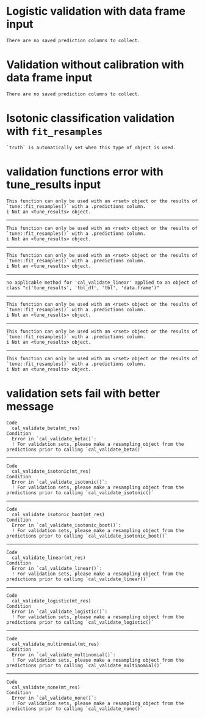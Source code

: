 # Logistic validation with data frame input

    There are no saved prediction columns to collect.

# Validation without calibration with data frame input

    There are no saved prediction columns to collect.

# Isotonic classification validation with `fit_resamples`

    `truth` is automatically set when this type of object is used.

# validation functions error with tune_results input

    This function can only be used with an <rset> object or the results of `tune::fit_resamples()` with a .predictions column.
    i Not an <tune_results> object.

---

    This function can only be used with an <rset> object or the results of `tune::fit_resamples()` with a .predictions column.
    i Not an <tune_results> object.

---

    This function can only be used with an <rset> object or the results of `tune::fit_resamples()` with a .predictions column.
    i Not an <tune_results> object.

---

    no applicable method for 'cal_validate_linear' applied to an object of class "c('tune_results', 'tbl_df', 'tbl', 'data.frame')"

---

    This function can only be used with an <rset> object or the results of `tune::fit_resamples()` with a .predictions column.
    i Not an <tune_results> object.

---

    This function can only be used with an <rset> object or the results of `tune::fit_resamples()` with a .predictions column.
    i Not an <tune_results> object.

---

    This function can only be used with an <rset> object or the results of `tune::fit_resamples()` with a .predictions column.
    i Not an <tune_results> object.

# validation sets fail with better message

    Code
      cal_validate_beta(mt_res)
    Condition
      Error in `cal_validate_beta()`:
      ! For validation sets, please make a resampling object from the predictions prior to calling `cal_validate_beta()`

---

    Code
      cal_validate_isotonic(mt_res)
    Condition
      Error in `cal_validate_isotonic()`:
      ! For validation sets, please make a resampling object from the predictions prior to calling `cal_validate_isotonic()`

---

    Code
      cal_validate_isotonic_boot(mt_res)
    Condition
      Error in `cal_validate_isotonic_boot()`:
      ! For validation sets, please make a resampling object from the predictions prior to calling `cal_validate_isotonic_boot()`

---

    Code
      cal_validate_linear(mt_res)
    Condition
      Error in `cal_validate_linear()`:
      ! For validation sets, please make a resampling object from the predictions prior to calling `cal_validate_linear()`

---

    Code
      cal_validate_logistic(mt_res)
    Condition
      Error in `cal_validate_logistic()`:
      ! For validation sets, please make a resampling object from the predictions prior to calling `cal_validate_logistic()`

---

    Code
      cal_validate_multinomial(mt_res)
    Condition
      Error in `cal_validate_multinomial()`:
      ! For validation sets, please make a resampling object from the predictions prior to calling `cal_validate_multinomial()`

---

    Code
      cal_validate_none(mt_res)
    Condition
      Error in `cal_validate_none()`:
      ! For validation sets, please make a resampling object from the predictions prior to calling `cal_validate_none()`

